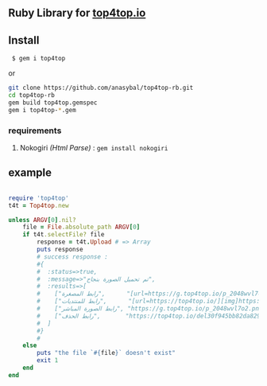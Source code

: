 ## Ruby Library for [top4top.io](https://top4top.io)

## Install

```
 $ gem i top4top
```
or
```bash
git clone https://github.com/anasybal/top4top-rb.git
cd top4top-rb
gem build top4top.gemspec
gem i top4top-*.gem
```
### requirements
1. Nokogiri *(Html Parse)* : `gem install nokogiri`

## example
```ruby

require 'top4top'
t4t = Top4top.new

unless ARGV[0].nil?
	file = File.absolute_path ARGV[0]
	if t4t.selectFile? file
		response = t4t.Upload # => Array
		puts response  
		# success response :
		#{
		#  :status=>true,
		#  :message=>"تم تحميل الصورة بنجاح",
		#  :results=>[
		#    ["رابط المصغرة",      "[url=https://g.top4top.io/p_2048wvl7o2.png][img]https://g.top4top.io/s_2048wvl7o2.png[/img][/url]"],
		#    ["رابط للمنتديات",      "[url=https://top4top.io/][img]https://g.top4top.io/p_2048wvl7o2.png[/img][/url]"],
		#    ["رابط الصورة المباشر", "https://g.top4top.io/p_2048wvl7o2.png"],
		#    ["رابط الحذف",       "https://top4top.io/del30f945bb82da82983c22cf12bfd79a4b.html"]
		#  ]
		#}
		#
	else
		puts "the file `#{file}` doesn't exist"
		exit 1
	end
end

```
